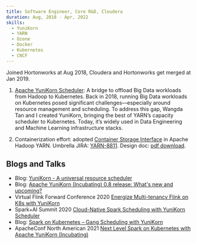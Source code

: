 ```yaml
---
title: Software Engineer, Core R&D, Cloudera
duration: Aug, 2018 - Apr, 2022
skills:
  - YuniKorn
  - YARN
  - Ozone
  - Docker
  - Kubernetes
  - CNCF
---
```

Joined Hortonworks at Aug 2018, Cloudera and Hortonworks get merged at Jan 2019.

1. [Apache YuniKorn Scheduler](https://yunikorn.apache.org/): A bridge to offload Big Data workloads from Hadoop to Kubernetes.
Back in 2018, running Big Data workloads on Kubernetes posed significant challenges—especially around resource management and scheduling. To address this gap, Wangda Tan and I created YuniKorn, bringing the best of YARN’s capacity scheduler to Kubernetes. Today, it’s widely used in Data Engineering and Machine Learning infrastructure stacks.

2. Containerization effort: adopted [Container Storage Interface](https://github.com/container-storage-interface/spec) in Apache Hadoop YARN. Umbrella JIRA: [YARN-8811](https://issues.apache.org/jira/browse/YARN-8811). Design doc: [pdf download](https://issues.apache.org/jira/secure/attachment/12947187/Support%20Container%20Storage%20Interface%28CSI%29%20in%20YARN_design_doc_v3.pdf).

## Blogs and Talks

* Blog: [YuniKorn - A universal resource scheduler](https://blog.cloudera.com/yunikorn-a-universal-resources-scheduler/)
* Blog: [Apache YuniKorn (Incubating) 0.8 release: What's new and upcoming?](https://blog.cloudera.com/apache-yunikorn-incubating-0-8-release-whats-new-and-upcoming/)
* Virtual Flink Forward Conference 2020 [Energize Multi-tenancy Flink on K8s with YuniKorn ](https://www.youtube.com/watch?v=NemFKL0kK9U)
* Spark+AI Summit 2020 [Cloud-Native Spark Scheduling with YuniKorn Scheduler](https://www.youtube.com/watch?v=ZA6aPZ9r9wA)
* Blog: [Spark on Kubernetes – Gang Scheduling with YuniKorn](https://blog.cloudera.com/spark-on-kubernetes-gang-scheduling-with-yunikorn/)
* ApacheConf North American 2021 [Next Level Spark on Kubernetes with Apache YuniKorn (Incubating)](https://www.youtube.com/watch?v=gOST-iT-hj8)
